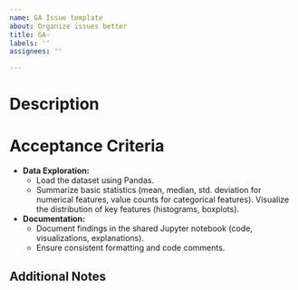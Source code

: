 ```yaml
---
name: GA Issue template
about: Organize issues better
title: GA-
labels: ''
assignees: ''

---
```


# Description
<!-- Brief description of the task. -->

# Acceptance Criteria
<!-- List every important requirement for the task to be completed and accepted, for example: -->
- **Data Exploration:**
    - Load the dataset using Pandas.
    - Summarize basic statistics (mean, median, std. deviation for numerical features, value counts for categorical features).
        Visualize the distribution of key features (histograms, boxplots).
- **Documentation:**
    - Document findings in the shared Jupyter notebook (code, visualizations, explanations).
    - Ensure consistent formatting and code comments.

## Additional Notes


<!-- Add any other important details, considerations, or questions. -->
